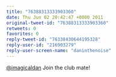 ```yaml
---
title: "76388313333903360"
date: Thu Jun 02 20:42:47 +0000 2011
original-tweet-id: "76388313333903360"
retweets: 0
favorites: 0
reply-tweet-id: "76338430644195328"
reply-user-id: "216903279"
reply-user-screen-name: "daninthenoise"
---
```

<a href="https://twitter.com/imagicaldan">@imagicaldan</a> Join the club mate!

